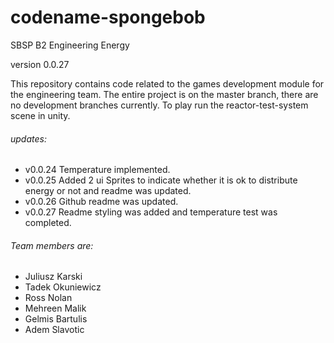 # codename-spongebob
SBSP B2 Engineering Energy

version 0.0.27

This repository contains code related to the games development module for the engineering team. 
The entire project is on the master branch, there are no development branches currently. 
To play run the reactor-test-system scene in unity.

###### updates:
- v0.0.24 Temperature implemented.
- v0.0.25 Added 2 ui Sprites to indicate whether it is ok to distribute energy or not and readme was updated. 
- v0.0.26 Github readme was updated.
- v0.0.27 Readme styling was added and temperature test was completed.

###### Team members are: 
- Juliusz Karski
- Tadek Okuniewicz
- Ross Nolan
- Mehreen Malik
- Gelmis Bartulis
- Adem Slavotic
